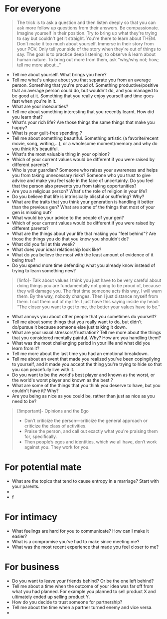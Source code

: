 # For everyone
> The trick is to ask a question and then listen deeply so that you can ask more follow up questions from their answers. 
> Be compassionate. Imagine yourself in their position. 
> Try to bring up what they're trying to say but couldn't get it straight.
> You're there to learn about THEM. Don't make it too much about yourself. Immerse in their story from your POV. Only tell your side of the story when they're out of things to say. The goal is to practice deep listening, to observe & learn about human nature.
> To bring out more from them, ask "why/why not; how; tell me more about..."
- Tell me about yourself. What brings you here?
- Tell me what's unique about you that separate you from an average person. Something that you're proud of. Something productive/positive that an average person could do, but wouldn't do, and you managed to be good at it. Something that you really enjoy yourself and time goes fast when you're in it.
- What are your insecurities?
- Tell me about something interesting that you recently learnt. How did you learn that?
- What's your rich life? Are those things the same things that make you happy?
- What is your guilt-free spending ?
- Tell me about something beautiful. Something artistic (a favorite/recent movie, song, writing,...), or a wholesome moment/memory and why do you think it's beautiful.
- What's the most valuable thing in your opinion?
- Which of your current values would be different if you were raised by different parents?
- Who is your guardian? Someone who raises your awareness and helps you from taking unnecessary risks? Someone who you trust to give advice and make you feel safe in the face of uncertainty. Do you feel that the person also prevents you from taking opportunities? 
- Are you a religious person? What's the role of religion in your life?
- Do you believe that life is intrinsically blissful or suffering? Why?
- What are the traits that you think your generation is handling it better than the previous gen? What are some of the things that most of your gen is missing out?
- What would be your advice to the people of your gen?
- Which of your current values would be different if you were raised by different parents?
- What are the things about your life that making you "feel behind"? Are those the things you do that you know you shouldn't do?
- What did you fail at this week?
- What does your ideal relationship look like?
- What do you believe the most with the least amount of evidence of it being true?
- Do you spend more time defending what you already know instead of trying to learn something new?
> [!info]- Talk about values
> I think you just have to be very careful about doing things you are fundamentally not going to be proud of, because they will damage you. The first time someone acts this way, I will warn them. By the way, nobody changes. Then I just distance myself from them. I cut them out of my life. I just have this saying inside my head: “The closer you want to get to me, the better your values have to be.”
- What annoys you about other people that you sometimes do yourself?
- Tell me about some things that you really want to do, but didn't do/pursue it because someone else just talking it down.
- What are your usual stressors/frustration? Tell me more about the things that you considered mentally painful. Why? How are you handling them?
- What was the most challenging period in your life and what did you learn from it?
- Tell me more about the last time you had an emotional breakdown.
- Tell me about an event that made you realized you've been coping/lying to yourself, and it made you accept the thing you're trying to hide so that you can peacefully live with it. 
- Do you want to be the world's best player and known as the worst, or the world's worst player and known as the best ?
- What are some of the things that you think you deserve to have, but you couldn't have it? Why?
- Are you being as nice as you could be, rather than just as nice as you need to be?
>[!important]- Opinions and the Ego
>- Don’t criticize the person—criticize the general approach or criticize the class of activities.
>- Praise the person, and call out exactly what you're praising them for, specifically.
>- Then people’s egos and identities, which we all have, don’t work against you. They work for you.

# For potential mate
- What are the topics that tend to cause entropy in a marriage? Start with your parents.
- 
- f

# For intimacy
- What feelings are hard for you to communicate? How can I make it easier?
- What is a compromise you've had to make since meeting me?
- What was the most recent experience that made you feel closer to me?
# For business
- Do you want to leave your friends behind? Or be the one left behind?
- Tell me about a time when the outcome of your idea was far off from what you had planned. For example you planned to sell product X and ultimately ended up selling product Y.
- How do you decide to trust someone for partnership?
- Tell me about the time when a partner turned enemy and vice versa.
- 